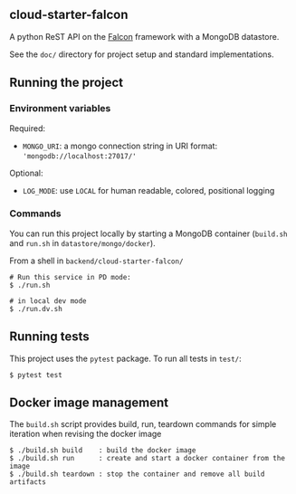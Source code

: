 ## cloud-starter-falcon

A python ReST API on the [Falcon](https://falconframework.org/) framework with a MongoDB datastore.

See the `doc/` directory for project setup and standard implementations.


## Running the project

### Environment variables

Required:

* `MONGO_URI`: a mongo connection string in URI format: `'mongodb://localhost:27017/'`

Optional:

* `LOG_MODE`: use `LOCAL` for human readable, colored, positional logging

### Commands

You can run this project locally by starting a MongoDB container (`build.sh` and `run.sh` in `datastore/mongo/docker`).

From a shell in `backend/cloud-starter-falcon/`

```
# Run this service in PD mode:
$ ./run.sh

# in local dev mode
$ ./run.dv.sh
```

## Running tests

This project uses the `pytest` package. To run all tests in `test/`:

```
$ pytest test
```

## Docker image management

The `build.sh` script provides build, run, teardown commands for simple iteration when revising the docker image

```
$ ./build.sh build    : build the docker image
$ ./build.sh run      : create and start a docker container from the image
$ ./build.sh teardown : stop the container and remove all build artifacts
```
